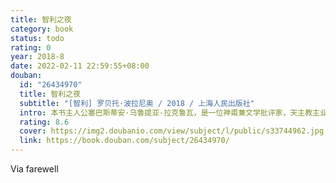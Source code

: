 ```yaml
---
title: 智利之夜
category: book
status: todo
rating: 0
year: 2018-8
date: 2022-02-11 22:59:55+08:00
douban:
  id: "26434970"
  title: 智利之夜
  subtitle: "[智利] 罗贝托·波拉尼奥 / 2018 / 上海人民出版社"
  intro: 本书主人公塞巴斯蒂安·乌鲁提亚·拉克鲁瓦，是一位神甫兼文学批评家，天主教主业会的成员，同时还是一位平庸的诗人。因为坚信自己即将死去，发着高烧的他在短短一个晚上的时间里，对自己人生中最重要的那些时光一一进行了回顾，尽管事实上，随着夜晚的加深，他的热度降了下来，而他那一连串的胡言乱语也随着一些冷冰冰的人物的登场而得到了缓解。
  rating: 8.6
  cover: https://img2.doubanio.com/view/subject/l/public/s33744962.jpg
  link: https://book.douban.com/subject/26434970/
---
```


Via farewell 
